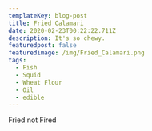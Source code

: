 ```yaml
---
templateKey: blog-post
title: Fried Calamari
date: 2020-02-23T00:22:22.711Z
description: It's so chewy.
featuredpost: false
featuredimage: /img/Fried_Calamari.png
tags:
  - Fish
  - Squid
  - Wheat Flour
  - Oil
  - edible
---
```

Fried not Fired
